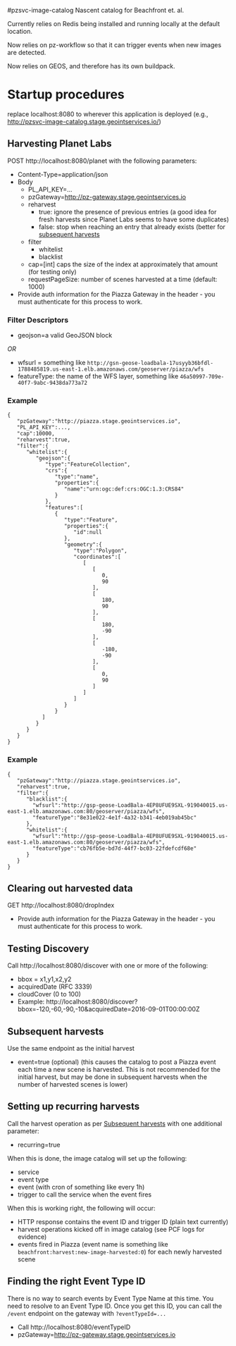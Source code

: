 #pzsvc-image-catalog
Nascent catalog for Beachfront et. al.

Currently relies on Redis being installed and running locally at the default location.

Now relies on pz-workflow so that it can trigger events when new images are detected.

Now relies on GEOS, and therefore has its own buildpack.


# Startup procedures
replace localhost:8080 to wherever this application is deployed (e.g., http://pzsvc-image-catalog.stage.geointservices.io/)

## Harvesting Planet Labs
POST http://localhost:8080/planet with the following parameters:
* Content-Type=application/json
* Body
   * PL_API_KEY=...
   * pzGateway=http://pz-gateway.stage.geointservices.io
   * reharvest
      * true: ignore the presence of previous entries (a good idea for fresh harvests since Planet Labs seems to have some duplicates)
      * false: stop when reaching an entry that already exists (better for [subsequent harvests](#subsequent-harvests)
   * filter
      * whitelist
      * blacklist
   * cap=[int] caps the size of the index at approximately that amount (for testing only)
   * requestPageSize: number of scenes harvested at a time (default: 1000)
* Provide auth information for the Piazza Gateway in the header - you must authenticate for this process to work.

### Filter Descriptors
* geojson=a valid GeoJSON block

*OR*

* wfsurl = something like `http://gsn-geose-loadbala-17usyyb36bfdl-1788485819.us-east-1.elb.amazonaws.com/geoserver/piazza/wfs`
* featureType: the name of the WFS layer, something like `46a50997-709e-40f7-9abc-9438da773a72` 

### Example
```
{  
   "pzGateway":"http://piazza.stage.geointservices.io",
   "PL_API_KEY":...,
   "cap":10000,
   "reharvest":true,
   "filter":{  
      "whitelist":{  
         "geojson":{  
            "type":"FeatureCollection",
            "crs":{  
               "type":"name",
               "properties":{  
                  "name":"urn:ogc:def:crs:OGC:1.3:CRS84"
               }
            },
            "features":[  
               {  
                  "type":"Feature",
                  "properties":{  
                     "id":null
                  },
                  "geometry":{  
                     "type":"Polygon",
                     "coordinates":[  
                        [  
                           [  
                              0,
                              90
                           ],
                           [  
                              180,
                              90
                           ],
                           [  
                              180,
                              -90
                           ],
                           [  
                              -180,
                              -90
                           ],
                           [  
                              0,
                              90
                           ]
                        ]
                     ]
                  }
               }
           ]
         }
      }
   }
}
```

### Example
```
{  
   "pzGateway":"http://piazza.stage.geointservices.io",
   "reharvest":true,
   "filter":{  
      "blacklist":{  
        "wfsurl":"http://gsp-geose-LoadBala-4EP8UFUE9SXL-919040015.us-east-1.elb.amazonaws.com:80/geoserver/piazza/wfs",
        "featureType":"8e31e022-4e1f-4a32-b341-4eb019ab45bc"
      },
      "whitelist":{  
        "wfsurl":"http://gsp-geose-LoadBala-4EP8UFUE9SXL-919040015.us-east-1.elb.amazonaws.com:80/geoserver/piazza/wfs",
        "featureType":"cb76fb5e-bd7d-44f7-bc03-22fdefcdf68e"
      }
   }
}
```

## Clearing out harvested data
GET http://localhost:8080/dropIndex
* Provide auth information for the Piazza Gateway in the header - you must authenticate for this process to work.

## Testing Discovery
Call http://localhost:8080/discover with one or more of the following:
* bbox = x1,y1,x2,y2
* acquiredDate (RFC 3339)
* cloudCover (0 to 100)
* Example: http://localhost:8080/discover?bbox=-120,-60,-90,-10&acquiredDate=2016-09-01T00:00:00Z

## Subsequent harvests
Use the same endpoint as the initial harvest
* event=true (optional) (this causes the catalog to post a Piazza event each time a new scene is harvested. This is not recommended for the initial harvest, but may be done in subsequent harvests when the number of harvested scenes is lower)
  
## Setting up recurring harvests
Call the harvest operation as per [Subsequent harvests](#subsequent-harvests) with one additional parameter:
* recurring=true

When this is done, the image catalog will set up the following:
* service 
* event type
* event (with cron of something like every 1h)
* trigger to call the service when the event fires

When this is working right, the following will occur:
* HTTP response contains the event ID and trigger ID (plain text currently)
* harvest operations kicked off in image catalog (see PCF logs for evidence)
* events fired in Piazza (event name is something like `beachfront:harvest:new-image-harvested:0`) for each newly harvested scene 

## Finding the right Event Type ID
There is no way to search events by Event Type Name at this time. You need to resolve to an Event Type ID. Once you get this ID, you can call the `/event` endpoint on the gateway with `?eventTypeId=...`
* Call http://localhost:8080/eventTypeID
* pzGateway=http://pz-gateway.stage.geointservices.io



